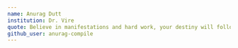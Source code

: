 ```yaml
---
name: Anurag Dutt
institution: Dr. Vire
quote: Believe in manifestations and hard work, your destiny will follow.
github_user: anurag-compile
---
```

